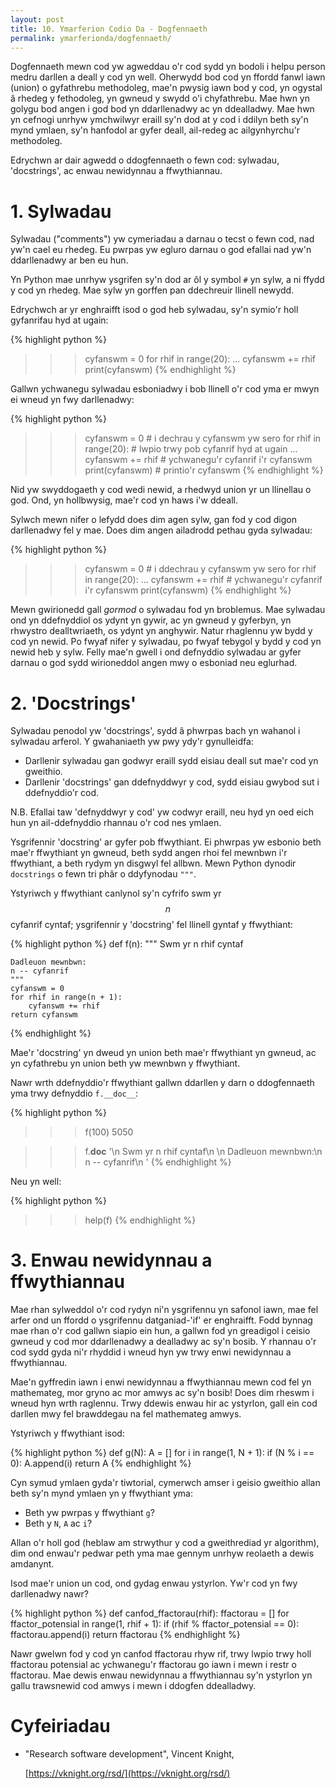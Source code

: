 ```yaml
---
layout: post
title: 10. Ymarferion Codio Da - Dogfennaeth
permalink: ymarferionda/dogfennaeth/
---
```


Dogfennaeth mewn cod yw agweddau o'r cod sydd yn bodoli i helpu person medru
darllen a deall y cod yn well.
Oherwydd bod cod yn ffordd fanwl iawn (union) o gyfathrebu methodoleg, mae'n
pwysig iawn bod y cod, yn ogystal â rhedeg y fethodoleg, yn gwneud y swydd o'i
chyfathrebu.
Mae hwn yn golygu bod angen i god bod yn ddarllenadwy ac yn ddealladwy.
Mae hwn yn cefnogi unrhyw ymchwilwyr eraill sy'n dod at y cod i ddilyn beth sy'n
mynd ymlaen, sy'n hanfodol ar gyfer deall, ail-redeg ac ailgynhyrchu'r
methodoleg.

Edrychwn ar dair agwedd o ddogfennaeth o fewn cod: sylwadau, 'docstrings', ac
enwau newidynnau a ffwythiannau.

# 1. Sylwadau

Sylwadau ("comments") yw cymeriadau a darnau o tecst o fewn cod, nad yw'n cael
eu rhedeg.
Eu pwrpas yw egluro darnau o god efallai nad yw'n ddarllenadwy ar ben eu hun.

Yn Python mae unrhyw ysgrifen sy'n dod ar ôl y symbol `#` yn sylw, a ni ffydd y
cod yn rhedeg.
Mae sylw yn gorffen pan ddechreuir llinell newydd.

Edrychwch ar yr enghraifft isod o god heb sylwadau, sy'n symio'r holl gyfanrifau
hyd at ugain:

{% highlight python %}
>>> cyfanswm = 0
>>> for rhif in range(20):
...     cyfanswm += rhif
>>> print(cyfanswm)
{% endhighlight %}

Gallwn ychwanegu sylwadau esboniadwy i bob llinell o'r cod yma er mwyn ei wneud
yn fwy darllenadwy:

{% highlight python %}
>>> cyfanswm = 0  # i dechrau y cyfanswm yw sero
>>> for rhif in range(20):  # lwpio trwy pob cyfanrif hyd at ugain
...     cyfanswm += rhif  # ychwanegu'r cyfanrif i'r cyfanswm
>>> print(cyfanswm)  # printio'r cyfanswm
{% endhighlight %}

Nid yw swyddogaeth y cod wedi newid, a rhedwyd union yr un llinellau o god.
Ond, yn hollbwysig, mae'r cod yn haws i'w ddeall.

Sylwch mewn nifer o lefydd does dim agen sylw, gan fod y cod digon darllenadwy
fel y mae.
Does dim angen ailadrodd pethau gyda sylwadau:

{% highlight python %}
>>> cyfanswm = 0  # i ddechrau y cyfanswm yw sero
>>> for rhif in range(20):
...     cyfanswm += rhif  # ychwanegu'r cyfanrif i'r cyfanswm
>>> print(cyfanswm)
{% endhighlight %}

Mewn gwirionedd gall *gormod* o sylwadau fod yn broblemus.
Mae sylwadau ond yn ddefnyddiol os ydynt yn gywir, ac yn gwneud y gyferbyn, yn
rhwystro dealltwriaeth, os ydynt yn anghywir.
Natur rhaglennu yw bydd y cod yn newid.
Po fwyaf nifer y sylwadau, po fwyaf tebygol y bydd y cod yn newid heb y sylw.
Felly mae'n gwell i ond defnyddio sylwadau ar gyfer darnau o god sydd
wirioneddol angen mwy o esboniad neu eglurhad.



# 2. 'Docstrings'

Sylwadau penodol yw 'docstrings', sydd â phwrpas bach yn wahanol i sylwadau
arferol.
Y gwahaniaeth yw pwy ydy'r gynulleidfa:

+ Darllenir sylwadau gan godwyr eraill sydd eisiau deall sut mae'r cod yn
gweithio.
+ Darllenir 'docstrings' gan ddefnyddwyr y cod, sydd eisiau gwybod sut i
ddefnyddio'r cod.

N.B. Efallai taw 'defnyddwyr y cod' yw codwyr eraill, neu hyd yn oed eich hun yn
ail-ddefnyddio rhannau o'r cod nes ymlaen.

Ysgrifennir 'docstring' ar gyfer pob ffwythiant.
Ei phwrpas yw esbonio beth mae'r ffwythiant yn gwneud, beth sydd angen rhoi fel
mewnbwn i'r ffwythiant, a beth rydym yn disgwyl fel allbwn.
Mewn Python dynodir `docstrings` o fewn tri phâr o ddyfynodau `"""`.

Ystyriwch y ffwythiant canlynol sy'n cyfrifo swm yr $$n$$ cyfanrif cyntaf;
ysgrifennir y 'docstring' fel llinell gyntaf y ffwythiant:

{% highlight python %}
def f(n):
    """
    Swm yr n rhif cyntaf

    Dadleuon mewnbwn:
    n -- cyfanrif
    """
    cyfanswm = 0
    for rhif in range(n + 1):
        cyfanswm += rhif
    return cyfanswm
{% endhighlight %}

Mae'r 'docstring' yn dweud yn union beth mae'r ffwythiant yn gwneud, ac yn
cyfathrebu yn union beth yw mewnbwn y ffwythiant.

Nawr wrth ddefnyddio'r ffwythiant gallwn ddarllen y darn o ddogfennaeth yma trwy
defnyddio `f.__doc__`:

{% highlight python %}
>>> f(100)
5050

>>> f.__doc__
'\n    Swm yr n rhif cyntaf\n    \n    Dadleuon mewnbwn:\n    n -- cyfanrif\n    '
{% endhighlight %}

Neu yn well:

{% highlight python %}
>>> help(f)
{% endhighlight %}



# 3. Enwau newidynnau a ffwythiannau

Mae rhan sylweddol o'r cod rydyn ni'n ysgrifennu yn safonol iawn, mae fel arfer
ond un ffordd o ysgrifennu datganiad-'if' er enghraifft.
Fodd bynnag mae rhan o'r cod gallwn siapio ein hun, a gallwn fod yn greadigol i
ceisio gwneud y cod mor ddarllenadwy a dealladwy ac sy'n bosib.
Y rhannau o'r cod sydd gyda ni'r rhyddid i wneud hyn yw trwy enwi newidynnau a
ffwythiannau.

Mae'n gyffredin iawn i enwi newidynnau a ffwythiannau mewn cod fel yn
mathemateg, mor gryno ac mor amwys ac sy'n bosib!
Does dim rheswm i wneud hyn wrth raglennu.
Trwy ddewis enwau hir ac ystyrlon, gall ein cod darllen mwy fel brawddegau na
fel mathemateg amwys.

Ystyriwch y ffwythiant isod:

{% highlight python %}
def g(N):
    A = []
    for i in range(1, N + 1):
        if (N % i == 0):
            A.append(i)
    return A
{% endhighlight %}

Cyn symud ymlaen gyda'r tiwtorial, cymerwch amser i geisio gweithio allan beth
sy'n mynd ymlaen yn y ffwythiant yma:

+ Beth yw pwrpas y ffwythiant `g`?
+ Beth y `N`, `A` ac `i`?

Allan o'r holl god (heblaw am strwythur y cod a gweithrediad yr algorithm), dim
ond enwau'r pedwar peth yma mae gennym unrhyw reolaeth a dewis amdanynt.

Isod mae'r union un cod, ond gydag enwau ystyrlon.
Yw'r cod yn fwy darllenadwy nawr?

{% highlight python %}
def canfod_ffactorau(rhif):
    ffactorau = []
    for ffactor_potensial in range(1, rhif + 1):
        if (rhif % ffactor_potensial == 0):
            ffactorau.append(i)
    return ffactorau
{% endhighlight %}

Nawr gwelwn fod y cod yn canfod ffactorau rhyw rif, trwy lwpio trwy holl
ffactorau potensial ac ychwanegu'r ffactorau go iawn i mewn i restr o ffactorau.
Mae dewis enwau newidynnau a ffwythiannau sy'n ystyrlon yn gallu trawsnewid cod
amwys i mewn i ddogfen ddealladwy.


# Cyfeiriadau

+ "Research software development", Vincent Knight,

  [https://vknight.org/rsd/](https://vknight.org/rsd/)
